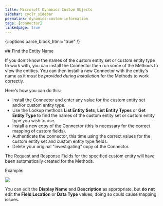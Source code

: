 ```yaml
---
title: Microsoft Dynamics Custom Objects
sidebar: cyclr_sidebar
permalink: dynamics-custom-information
tags: [connector]
linkedpage: true
---
```

{::options parse_block_html="true" /}
<section class="card">
## Find the Entity Name

If you don't know the names of the custom entity set or custom entity type to work with, you can install the Connector then run some of the Methods to view the entities.  You can then install a new Connector with the entity's name as it _must be provided during installation_ for the Methods to work correctly.

Here's how you can do this:

- Install the Connector and enter any value for the custom entity set and/or custom entity type.
- Use the Lookup methods **List Entity Sets**, **List Entity Types** or **Get Entity Type** to find the names of the custom entity set or custom entity type you wish to use.
- Install a new copy of the Connector (this is necessary for the correct mapping of custom fields).
- Authenticate the connector, this time using the correct values for the custom entity set and custom entity type fields.
- Delete your original "investigating" copy of the Connector.

The Request and Response Fields for the specified custom entity will have been automatically created for the Methods.

Example:

![](../images/dynamics_custom_objects_updated_2.png)

You can edit the **Display Name** and **Description** as appropriate, but **do not** edit the **Field Location** or **Data Type** values; doing so could cause mapping issues.

</section>
